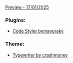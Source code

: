 [Preview - 17/01/2025](Javascript/.images/js-obsidian-vault.png)

### Plugins:
- [Code Styler bymayurakv](https://github.com/mayurankv/Obsidian-Code-Styler)

### Theme:
- [Typewriter by crashmoney](https://github.com/crashmoney/obsidian-typewriter)

